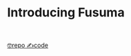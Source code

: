 <!-- classes: title -->

<!-- note
Here is a speaker note.😎

Node.js spent a long time implementing ESM.
Node.js had two major problems / that browsers don't have.

One is that Node.js cannot recognize / if a file is written in ESM.
In the case of browsers, it can be recognized / because it is written as `module` / in the `type` attribute.
However, Node.js' import doesn't have an attribute / like the `type`.
So we decided to look at the file extensions / to be imported.
We made a rule / that a file with the `.mjs` extension is written in ESM.

And another issue is compatibility with existing CJS Modules.
Node.js values backward compatibility. However, Node.js already has a module system.
It's very difficult / to implement ESM / so as not to break the existing code.
-->

# Introducing Fusuma

<br />

<a href="https://github.com/hiroppy/fusuma" class="link">🤓repo </a>
<a href="https://github.com/hiroppy/fusuma/tree/master/samples/intro" class="link"> ✍️code</a>
